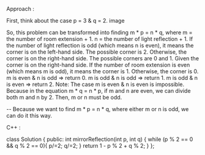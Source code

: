 Approach :

First, think about the case p = 3 & q = 2.
image

So, this problem can be transformed into finding m * p = n * q, where
m = the number of room extension + 1.
n = the number of light reflection + 1.
If the number of light reflection is odd (which means n is even), it means the corner is on the left-hand side. The possible corner is 2.
Otherwise, the corner is on the right-hand side. The possible corners are 0 and 1.
Given the corner is on the right-hand side.
If the number of room extension is even (which means m is odd), it means the corner is 1. Otherwise, the corner is 0.
m is even & n is odd => return 0.
m is odd & n is odd => return 1.
m is odd & n is even => return 2.
Note: The case m is even & n is even is impossible. Because in the equation m * q = n * p, if m and n are even, we can divide both m and n by 2. Then, m or n must be odd.

--
Because we want to find m * p = n * q, where either m or n is odd, we can do it this way.

C++ :

class Solution {
public:
    int mirrorReflection(int p, int q) {
        while (p % 2 == 0 && q % 2 == 0){ 
            p/=2;
            q/=2;
        }
        return 1 - p % 2 + q % 2;
    }
};
